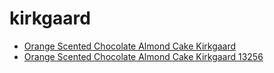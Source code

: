 # kirkgaard

 * [Orange Scented Chocolate Almond Cake Kirkgaard](../../index/o/orange-scented-chocolate-almond-cake-kirkgaard-13256.json)
 * [Orange Scented Chocolate Almond Cake Kirkgaard 13256](../../index/o/orange-scented-chocolate-almond-cake-kirkgaard-13256.json)
